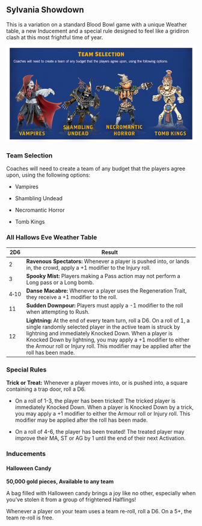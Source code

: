 ## Sylvania Showdown

This is a variation on a standard Blood Bowl game with a unique Weather table, a new Inducement and a special rule designed to feel like a gridiron clash at this most frightful time of year.

![](../media/spike_journal/team_selection.jpg)

### Team Selection

Coaches will need to create a team of any budget that the players agree upon, using the following options: 

- Vampires

- Shambling Undead

- Necromantic Horror

- Tomb Kings

### All Hallows Eve Weather Table

| 2D6 | Result |
|-----|--------|
| 2 | **Ravenous Spectators:** Whenever a player is pushed into, or lands in, the crowd, apply a +1 modifier to the Injury roll. |
| 3 | **Spooky Mist:** Players making a Pass action may not perform a Long pass or a Long bomb. |
| 4‑10 | **Danse Macabre:** Whenever a player uses the Regeneration Trait, they receive a +1 modifier to the roll. |
| 11 | **Sudden Downpour:** Players must apply a -1 modifier to the roll when attempting to Rush. |
| 12 | **Lightning:** At the end of every team turn, roll a D6. On a roll of 1, a single randomly selected player in the active team is struck by lightning and immediately Knocked Down. When a player is Knocked Down by lightning, you may apply a +1 modifier to either the Armour roll or Injury roll. This modifier may be applied after the roll has been made. |

### Special Rules

**Trick or Treat:** Whenever a player moves into, or is pushed into, a square containing a trap door, roll a D6. 

* On a roll of 1-3, the player has been tricked! The tricked player is immediately Knocked Down. When a player is Knocked Down by a trick, you may apply a +1 modifier to either the Armour roll or Injury roll. This modifier may be applied after the roll has been made. 

* On a roll of 4-6, the player has been treated! The treated player may improve their MA, ST or AG by 1 until the end of their next Activation.

### Inducements

#### Halloween Candy

**50,000 gold pieces, Available to any team**

A bag filled with Halloween candy brings a joy like no other, especially when you’ve stolen it from a group of frightened Halflings!

Whenever a player on your team uses a team re-roll, roll a D6. On a 5+, the team re-roll is free.
